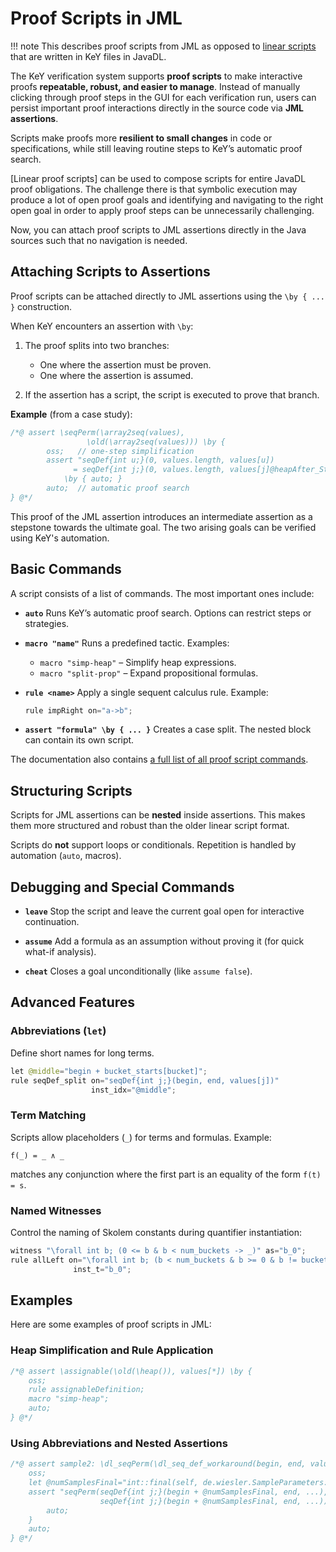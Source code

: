 # Proof Scripts in JML

!!! note
    This describes proof scripts from JML as opposed to [linear scripts](../linearScripts)
    that are written in KeY files in JavaDL.
    
The KeY verification system supports **proof scripts** to make interactive proofs **repeatable, robust, and easier to manage**.
Instead of manually clicking through proof steps in the GUI for each verification run, users can persist important proof interactions directly in the source code via **JML assertions**.

Scripts make proofs more **resilient to small changes** in code or specifications, while still leaving routine steps to KeY’s automatic proof search.

[Linear proof scripts] can be used to compose scripts for entire JavaDL proof obligations. The challenge there is that symbolic execution may produce a lot of open proof goals and identifying and navigating to the right open goal in order to apply proof steps can be unnecessarily challenging.

Now, you can attach proof scripts to JML assertions directly in the Java sources such that no navigation is needed.

## Attaching Scripts to Assertions

Proof scripts can be attached directly to JML assertions using the `\by { ... }` construction.

When KeY encounters an assertion with `\by`:

1. The proof splits into two branches:
   * One where the assertion must be proven.
   * One where the assertion is assumed.

2. If the assertion has a script, the script is executed to prove that branch.

**Example** (from a case study):

```java
/*@ assert \seqPerm(\array2seq(values),
                 \old(\array2seq(values))) \by {
        oss;   // one-step simplification
        assert "seqDef{int u;}(0, values.length, values[u])
              = seqDef{int j;}(0, values.length, values[j]@heapAfter_Storage)"
            \by { auto; }
        auto;  // automatic proof search
} @*/
```

This proof of the JML assertion introduces an intermediate assertion as a stepstone towards the ultimate goal. The two arising goals can be verified using KeY's automation.


## Basic Commands

A script consists of a list of commands. The most important ones include:

* **`auto`**
  Runs KeY’s automatic proof search. Options can restrict steps or strategies.

* **`macro "name"`** Runs a predefined tactic. Examples:
    * `macro "simp-heap"` – Simplify heap expressions.
    * `macro "split-prop"` – Expand propositional formulas.

* **`rule <name>`**
  Apply a single sequent calculus rule.
  Example:

  ```java
  rule impRight on="a->b";
  ```

* **`assert "formula" \by { ... }`**
  Creates a case split.
  The nested block can contain its own script.
  
The documentation also contains [a full list of all proof script commands](../commands).

## Structuring Scripts

Scripts for JML assertions can be **nested** inside assertions.
This makes them more structured and robust than the older linear script format.

Scripts do **not** support loops or conditionals. Repetition is handled by automation (`auto`, macros).

## Debugging and Special Commands

* **`leave`**
  Stop the script and leave the current goal open for interactive continuation.

* **`assume`**
  Add a formula as an assumption without proving it (for quick what-if analysis).
  
* **`cheat`**
  Closes a goal unconditionally (like `assume false`).

## Advanced Features

### Abbreviations (`let`)

Define short names for long terms.

```java
let @middle="begin + bucket_starts[bucket]";
rule seqDef_split on="seqDef{int j;}(begin, end, values[j])"
                  inst_idx="@middle";
```

### Term Matching

Scripts allow placeholders (`_`) for terms and formulas.
Example:

```
f(_) = _ ∧ _
```

matches any conjunction where the first part is an equality of the form `f(t) = s`.

### Named Witnesses

Control the naming of Skolem constants during quantifier instantiation:

```java
witness "\forall int b; (0 <= b & b < num_buckets -> _)" as="b_0";
rule allLeft on="\forall int b; (b < num_buckets & b >= 0 & b != bucket -> _)"
              inst_t="b_0";
```

## Examples

Here are some examples of proof scripts in JML:

### Heap Simplification and Rule Application

```java
/*@ assert \assignable(\old(\heap()), values[*]) \by {
    oss;
    rule assignableDefinition;
    macro "simp-heap";
    auto;
} @*/
```

### Using Abbreviations and Nested Assertions

```java
/*@ assert sample2: \dl_seqPerm(\dl_seq_def_workaround(begin, end, values), before_sort) \by {
    oss;
    let @numSamplesFinal="int::final(self, de.wiesler.SampleParameters::$num_samples)";
    assert "seqPerm(seqDef{int j;}(begin + @numSamplesFinal, end, ...),
                    seqDef{int j;}(begin + @numSamplesFinal, end, ...))" \by {
        auto;
    }
    auto;
} @*/
```
